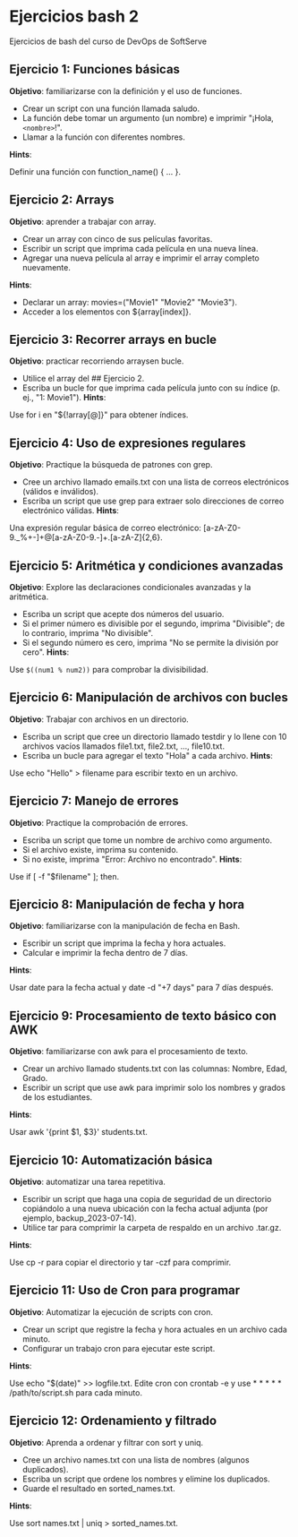 # Ejercicios bash 2

Ejercicios de bash del curso de DevOps de SoftServe

## Ejercicio 1: Funciones básicas
**Objetivo**: familiarizarse con la definición y el uso de funciones.

- Crear un script con una función llamada saludo.
- La función debe tomar un argumento (un nombre) e imprimir "¡Hola, ``<nombre>``!".
- Llamar a la función con diferentes nombres.

**Hints**:

Definir una función con function_name() { ... }.


## Ejercicio 2: Arrays
**Objetivo**: aprender a trabajar con array.

- Crear un array con cinco de sus películas favoritas.
- Escribir un script que imprima cada película en una nueva línea.
- Agregar una nueva película al array e imprimir el array completo nuevamente.

**Hints**:

- Declarar un array: movies=("Movie1" "Movie2" "Movie3").
- Acceder a los elementos con ${array[index]}.

## Ejercicio 3: Recorrer arrays en bucle
**Objetivo**: practicar recorriendo arraysen bucle.

- Utilice el array del ## Ejercicio 2.
- Escriba un bucle for que imprima cada película junto con su índice (p. ej., "1: Movie1").
**Hints**:

Use for i en "${!array[@]}" para obtener índices.
## Ejercicio 4: Uso de expresiones regulares
**Objetivo**: Practique la búsqueda de patrones con grep.

- Cree un archivo llamado emails.txt con una lista de correos electrónicos (válidos e inválidos).
- Escriba un script que use grep para extraer solo direcciones de correo electrónico válidas.
**Hints**:

Una expresión regular básica de correo electrónico: [a-zA-Z0-9._%+-]+@[a-zA-Z0-9.-]+\.[a-zA-Z]{2,6}.
## Ejercicio 5: Aritmética y condiciones avanzadas
**Objetivo**: Explore las declaraciones condicionales avanzadas y la aritmética.

- Escriba un script que acepte dos números del usuario.
- Si el primer número es divisible por el segundo, imprima "Divisible"; de lo contrario, imprima "No divisible".
- Si el segundo número es cero, imprima "No se permite la división por cero".
**Hints**:

Use ``$((num1 % num2))`` para comprobar la divisibilidad.
## Ejercicio 6: Manipulación de archivos con bucles
**Objetivo**: Trabajar con archivos en un directorio.

- Escriba un script que cree un directorio llamado testdir y lo llene con 10 archivos vacíos llamados file1.txt, file2.txt, ..., file10.txt.
- Escriba un bucle para agregar el texto "Hola" a cada archivo.
**Hints**:

Use echo "Hello" > filename para escribir texto en un archivo.
## Ejercicio 7: Manejo de errores
**Objetivo**: Practique la comprobación de errores.

- Escriba un script que tome un nombre de archivo como argumento.
- Si el archivo existe, imprima su contenido.
- Si no existe, imprima "Error: Archivo no encontrado".
**Hints**:

Use if [ -f "$filename" ]; then.
## Ejercicio 8: Manipulación de fecha y hora
**Objetivo**: familiarizarse con la manipulación de fecha en Bash.

- Escribir un script que imprima la fecha y hora actuales.
- Calcular e imprimir la fecha dentro de 7 días.

**Hints**:

Usar date para la fecha actual y date -d "+7 days" para 7 días después.
## Ejercicio 9: Procesamiento de texto básico con AWK
**Objetivo**: familiarizarse con awk para el procesamiento de texto.

- Crear un archivo llamado students.txt con las columnas: Nombre, Edad, Grado.
- Escribir un script que use awk para imprimir solo los nombres y grados de los estudiantes.

**Hints**:

Usar awk '{print $1, $3}' students.txt.
## Ejercicio 10: Automatización básica
**Objetivo**: automatizar una tarea repetitiva.

- Escribir un script que haga una copia de seguridad de un directorio copiándolo a una nueva ubicación con la fecha actual adjunta (por ejemplo, backup_2023-07-14).
- Utilice tar para comprimir la carpeta de respaldo en un archivo .tar.gz.

**Hints**:

Use cp -r para copiar el directorio y tar -czf para comprimir.
## Ejercicio 11: Uso de Cron para programar
**Objetivo**: Automatizar la ejecución de scripts con cron.

- Crear un script que registre la fecha y hora actuales en un archivo cada minuto.
- Configurar un trabajo cron para ejecutar este script.

**Hints**:

Use echo "$(date)" >> logfile.txt.
Edite cron con crontab -e y use * * * * * /path/to/script.sh para cada minuto.
## Ejercicio 12: Ordenamiento y filtrado
**Objetivo**: Aprenda a ordenar y filtrar con sort y uniq.

- Cree un archivo names.txt con una lista de nombres (algunos duplicados).
- Escriba un script que ordene los nombres y elimine los duplicados.
- Guarde el resultado en sorted_names.txt.

**Hints**:

Use sort names.txt | uniq > sorted_names.txt.